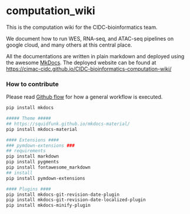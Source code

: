 # computation_wiki

This is the computation wiki for the CIDC-bioinformatics team.

We document how to run WES, RNA-seq, and ATAC-seq pipelines on google cloud, and many others at this central place.

All the documentations are written in plain markdown and deployed using the awesome [MkDocs](https://www.mkdocs.org/).
The deployed website can be found at https://cimac-cidc.github.io/CIDC-bioinformatics-computation-wiki/

### How to contribute

Please read [Github flow](https://guides.github.com/introduction/flow/) for how a general workflow is executed.

```bash
pip install mkdocs

##### Theme #####
## https://squidfunk.github.io/mkdocs-material/
pip install mkdocs-material

#### Extensions ####
### pymdown-extensions ###
## requirements
pip install markdown
pip install pygments
pip install fontawesome_markdown
## install
pip install pymdown-extensions

#### Plugins ####
pip install mkdocs-git-revision-date-plugin
pip install mkdocs-git-revision-date-localized-plugin
pip install mkdocs-minify-plugin
```
